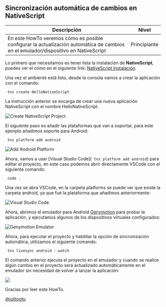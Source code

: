 ## Sincronización automática de cambios en NativeScript

Descripción | Nivel
------------ | ------------
En este HowTo veremos cómo es posible configurar la actualización automática de cambios en el emulador/dispositivo en NativeScript | Principiante

Lo primero que necesitamos es tener lista la instalación de **NativeScript**, puedes ver el cómo en el siguiente link: [NativeScript Instalación](http://docs.nativescript.org/start/quick-setup).

Una vez el ambiente está listo, desde la consola vamos a crear la aplicación con el comando:

``` tns create HelloNativeScript```

La instrucción anterior se encarga de crear una nueva aplicación NativeScript con el nombre HelloNativeScript.

![Create NativeScript Project](http://res.cloudinary.com/julitogtu/image/upload/v1466708599/ns1_gajqgr.png)

El siguiente paso es añadir las plataformas que van a soportar, para este ejemplo añadimos soporte para Android:

``` tns platform add android```

![Add Android Platform](http://res.cloudinary.com/julitogtu/image/upload/v1466708899/ns2_dwbeki.png)

Ahora, vamos a usar [Visual Studio Code](``` tns platform add android```) para editar el proyecto, en este caso podemos abrir directamente VSCode con el siguiente comando:

``` code .```

Una vez se abra VSCode, en la carpeta platforms se puede ver que existe la carpeta android, ya que fué la plataforma que añadimos anteriormente:

![Visual Studio Code](http://res.cloudinary.com/julitogtu/image/upload/v1466709148/ns3_cjbygm.png)

Ahora, abrimos el emulador para Android [Genymotion](https://www.genymotion.com/) para probar la aplicación, y ejecutamos algunos de los dispositivos virtuales configurados:

![Genymotion Emulator](http://res.cloudinary.com/julitogtu/image/upload/v1466709456/ns4_q9ernb.png)

Ahora, para ejecutar el proyecto y habilitar la opción de sincronización automática, utilizamos el siguiente comando:

``` tns livesync android --watch```

El comando anterior ejecuta el proyecto en el emulador y cuando se realice algún cambio en el proyecto será actualizado automáticamente en el emulador sin necesidad de volver a lanzar la aplicación:

![](http://res.cloudinary.com/julitogtu/image/upload/v1466710881/ns_3_h9yacn.gif)

Gracias por leer este HowTo.

[@julitogtu](https://twitter.com/julitogtu)
